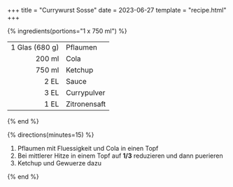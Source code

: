 +++
title = "Currywurst Sosse"
date = 2023-06-27
template = "recipe.html"
+++

{% ingredients(portions="1 x 750 ml") %}

|                |              |
|-:              |:-            |
| 1 Glas (680 g) | Pflaumen     |
| 200 ml         | Cola         |
| 750 ml         | Ketchup      |
| 2 EL           | Sauce        |
| 3 EL           | Currypulver  |
| 1 EL           | Zitronensaft |

{% end %}

{% directions(minutes=15) %}

1. Pflaumen mit Fluessigkeit und Cola in einen Topf
2. Bei mittlerer Hitze in einem Topf auf **1/3** reduzieren und dann puerieren
3. Ketchup und Gewuerze dazu

{% end %}

